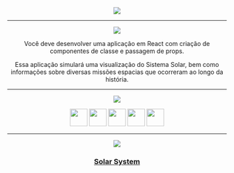 <div align="center">

<img src="https://img.shields.io/static/v1?label=Projeto&message=Solar System&color=orange&style=for-the-badge&logo=github"/>

---   

<img src="https://img.shields.io/static/v1?label=Objetivo&message=Contexto&color=blue&style=for-the-badge&logo=github"/>
<p></p>

Você deve desenvolver uma aplicação em React com criação de componentes de classe e passagem de props. 

Essa aplicação simulará uma visualização do Sistema Solar, bem como informações sobre diversas missões espacias que ocorreram ao longo da história.

---   
<div align="center">
<img src="https://img.shields.io/static/v1?label=Habilidades Aprendidas&message=Ferramentas e Tecnologias&color=red&style=for-the-badge&logo=github"/>
<p></p>
<img src="https://cdn.jsdelivr.net/gh/devicons/devicon/icons/html5/html5-original.svg" width="40" height="40"/> <img 
src="https://cdn.jsdelivr.net/gh/devicons/devicon/icons/css3/css3-original.svg" width="40" height="40"/> <img 
src="https://cdn.jsdelivr.net/gh/devicons/devicon/icons/javascript/javascript-original.svg" width="40" height="40"/> <img 
src="https://cdn.jsdelivr.net/gh/devicons/devicon/icons/jest/jest-plain.svg" width="40" height="40"/> <img 
src="https://cdn.jsdelivr.net/gh/devicons/devicon/icons/react/react-original-wordmark.svg" width="40" height="40"/>
</div>

---   

<img src="https://img.shields.io/static/v1?label=Link&message=Solar System&color=green&style=for-the-badge&logo=github"/>

### <b> <a href="https://renanbfreitas.github.io/projeto-solar-system/">Solar System</a> </b> <br>

</div>

<div align="center">
